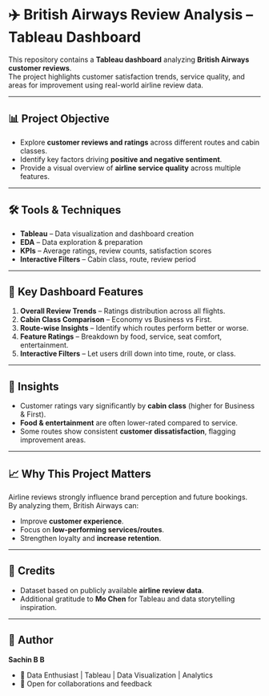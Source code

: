 # ✈️ British Airways Review Analysis – Tableau Dashboard

This repository contains a **Tableau dashboard** analyzing **British Airways customer reviews**.  
The project highlights customer satisfaction trends, service quality, and areas for improvement using real-world airline review data.

---

## 📊 Project Objective
- Explore **customer reviews and ratings** across different routes and cabin classes.  
- Identify key factors driving **positive and negative sentiment**.  
- Provide a visual overview of **airline service quality** across multiple features.  

---

## 🛠️ Tools & Techniques
- **Tableau** – Data visualization and dashboard creation  
- **EDA** – Data exploration & preparation  
- **KPIs** – Average ratings, review counts, satisfaction scores  
- **Interactive Filters** – Cabin class, route, review period  

---

## 📂 Key Dashboard Features
1. **Overall Review Trends** – Ratings distribution across all flights.  
2. **Cabin Class Comparison** – Economy vs Business vs First.  
3. **Route-wise Insights** – Identify which routes perform better or worse.  
4. **Feature Ratings** – Breakdown by food, service, seat comfort, entertainment.  
5. **Interactive Filters** – Let users drill down into time, route, or class.  

---

## 🚀 Insights
- Customer ratings vary significantly by **cabin class** (higher for Business & First).  
- **Food & entertainment** are often lower-rated compared to service.  
- Some routes show consistent **customer dissatisfaction**, flagging improvement areas.  

---

## 📈 Why This Project Matters
Airline reviews strongly influence brand perception and future bookings.  
By analyzing them, British Airways can:  
- Improve **customer experience**.  
- Focus on **low-performing services/routes**.  
- Strengthen loyalty and **increase retention**.  

---

## 🙏 Credits
- Dataset based on publicly available **airline review data**.  
- Additional gratitude to **Mo Chen** for Tableau and data storytelling inspiration.  

---

## 👤 Author
**Sachin B B**  
- 📍 Data Enthusiast | Tableau | Data Visualization | Analytics  
- 💼 Open for collaborations and feedback  
